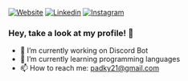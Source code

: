 [![Website](https://img.shields.io/badge/-Instagram-%23f3885a?style=for-the-badge&logo=Chrome&logoColor=white&link=https://github.com/padky21)](https://github.com/padky21)
[![Linkedin](https://img.shields.io/badge/LinkedIn-%230077B5.svg?&style=for-the-badge&logo=linkedin&logoColor=white)](https://www.linkedin.com/in/vasco-teixeira-2320031b7/)
[![Instagram](https://img.shields.io/badge/-Instagram-%23f3885a?&style=for-the-badge&logo=instagram&logoColor=white)](https://www.instagram.com/vaaasco_2/)

### Hey, take a look at my profile! 👋

- 🔭 I’m currently working on Discord Bot
- 🌱 I’m currently learning programming languages
- 📫 How to reach me: padky21@gmail.com

